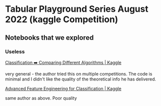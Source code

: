# Tabular Playground Series August 2022 (kaggle Competition)



## Notebooks that we explored 


### Useless 

[Classification ➡️ Comparing Different Algorithms | Kaggle](https://www.kaggle.com/code/azminetoushikwasi/classification-comparing-different-algorithms)

very general - the author tried this on multiple competitions. The code is minimal and I didn't like the quality of the theoretical info he has delivered. 

[Advanced Feature Engineering for Classification | Kaggle](https://www.kaggle.com/code/azminetoushikwasi/advanced-feature-engineering-for-classification) 

same author as above. Poor quality 


